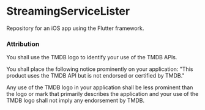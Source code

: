 # StreamingServiceLister
Repository for an iOS app using the Flutter framework.




### Attribution
You shall use the TMDB logo to identify your use of the TMDB APIs.

You shall place the following notice prominently on your application: "This product uses the TMDB API but is not endorsed or certified by TMDB."

Any use of the TMDB logo in your application shall be less prominent than the logo or mark that primarily describes the application and your use of the TMDB logo shall not imply any endorsement by TMDB.
